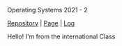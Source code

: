 Operating Systems 2021 - 2


[Repository](https://github.com/bryanttanujaya/oS212) | [Page](https://bryanttanujaya.github.io/oS212/) | [Log](https://github.com/bryanttanujaya/oS212/blob/master/TXT/mylog.txt)

Hello! I'm from the international Class
